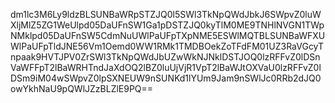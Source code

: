 dm1lc3M6Ly9ldzBLSUNBaWRpSTZJQ0l5SWl3TkNpQWdJbkJ6SWpvZ0luWXljMlZ5ZG1WeUlpd05DaUFnSW1Ga1pDSTZJQ0kyTlM0ME9TNHlNVGN1TWpNMklpd05DaUFnSW5CdmNuUWlPaUFpTXpNME5ESWlMQTBLSUNBaWFXUWlPaUFpTldJNE56Vm1Oemd0WW1RMk1TMDBOekZoTFdFM01UZ3RaVGcyTnpaak9HVTJPV0ZrSWl3TkNpQWdJbUZwWkNJNklDSTJOQ0lzRFFvZ0lDSnVaWFFpT2lBaWRHTndJaXdOQ2lBZ0luUjVjR1VpT2lBaWJtOXVaU0lzRFFvZ0lDSm9iM04wSWpvZ0lpSXNEUW9nSUNKd1lYUm9Jam9nSWlJc0RRb2dJQ0owYkhNaU9pQWlJZzBLZlE9PQ==
